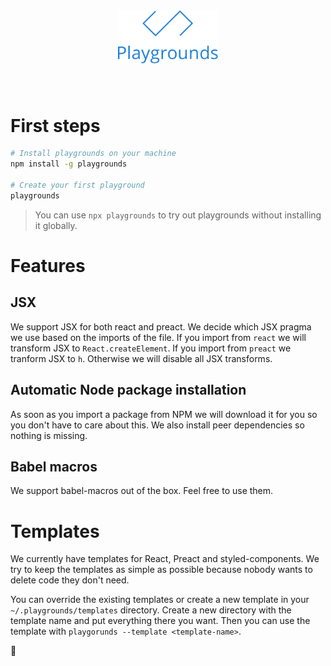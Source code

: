 <div align="center" style="padding: 40px;">
    <img alt="playgrounds" src="https://raw.githubusercontent.com/k15a/playgrounds/master/assets/Logo.png" width="160px"/>
</div>

# First steps

```sh
# Install playgrounds on your machine
npm install -g playgrounds

# Create your first playground
playgrounds
```

> You can use `npx playgrounds` to try out playgrounds without installing it globally.

# Features

## JSX

We support JSX for both react and preact. We decide which JSX pragma we use based on the imports of the file. If you import from `react` we will transform JSX to `React.createElement`. If you import from `preact` we tranform JSX to `h`. Otherwise we will disable all JSX transforms.

## Automatic Node package installation

As soon as you import a package from NPM we will download it for you so you don't have to care about this. We also install peer dependencies so nothing is missing.

## Babel macros

We support babel-macros out of the box. Feel free to use them.

# Templates

We currently have templates for React, Preact and styled-components. We try to keep the templates as simple as possible because nobody wants to delete code they don't need.

You can override the existing templates or create a new template in your `~/.playgrounds/templates` directory. Create a new directory with the template name and put everything there you want. Then you can use the template with `playgorunds --template <template-name>`.

🦄
